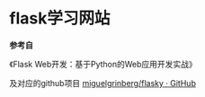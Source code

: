 flask学习网站
=============

**参考自**

《Flask Web开发：基于Python的Web应用开发实战》

及对应的github项目
[miguelgrinberg/flasky · GitHub](https://github.com/miguelgrinberg/flasky)

